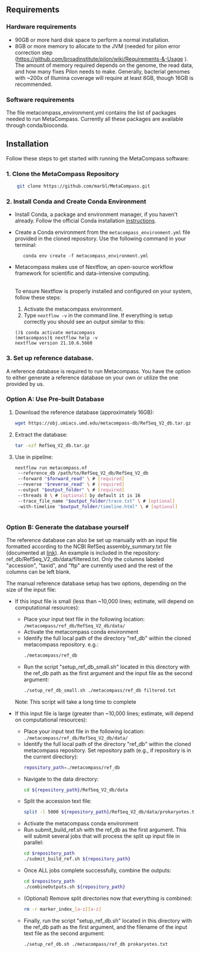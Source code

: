 ## Requirements 

### Hardware requirements

* 90GB or more hard disk space to perform a normal installation.
* 8GB or more memory to allocate to the JVM (needed for pilon error correction step (https://github.com/broadinstitute/pilon/wiki/Requirements-&-Usage ). The amount of memory required depends on the genome, the read data, and how many fixes Pilon needs to make. Generally, bacterial genomes with ~200x of Illumina coverage will require at least 8GB, though 16GB is recommended.

### Software requirements

The file metacompass_environment.yml contains the list of packages needed to run MetaCompass. Currently all these packages are available through conda/bioconda.

## Installation

Follow these steps to get started with running the MetaCompass software:

### 1. Clone the MetaCompass Repository
```bash
    git clone https://github.com/marbl/MetaCompass.git
```

### 2. Install Conda and Create Conda Environment

   - Install Conda, a package and environment manager, if you haven't already.
   Follow the official Conda installation [instructions](https://docs.conda.io/projects/conda/en/latest/user-guide/install/).
   
   - Create a Conda environment from the `metacompass_environment.yml` file provided in the cloned repository. Use the following command in your terminal:

     ```console
        conda env create -f metacompass_environment.yml
     ```

   - Metacompass  makes use of Nextflow, an open-source workflow framework for scientific 
   and data-intensive computing.<br/><br/>
      
      To ensure Nextflow is properly installed and configured on your system, follow these steps:

      1.  Activate the metacompass environment.
      2. Type `nextflow -v` in the command line. If everything is setup correctly you should see an output similar
      to this:

        ```console
        ()$ conda activate metacompass
        (metacompass)$ nextflow help -v 
        nextflow version 21.10.6.5660
        ```

### 3. Set up reference database.

A reference database is required to run Metacompass. You have the option to either generate a reference database on your own or utilize the one provided by us.

### Option A: Use Pre-built Database

1. Download the reference database (approximately 16GB):
   ```bash
   wget https://obj.umiacs.umd.edu/metacompass-db/RefSeq_V2_db.tar.gz
   ```

2. Extract the database:
   ```bash
   tar -xzf RefSeq_V2_db.tar.gz
   ```

3. Use in pipeline:
   ```bash
   nextflow run metacompass.nf 
    --reference_db /path/to/RefSeq_V2_db/RefSeq_V2_db 
    --forward "$forward_read" \ # [required]
    --reverse "$reverse_read" \ # [required]
    --output "$output_folder" \ # [required]
    --threads 8 \ # [optional] by default it is 16
    --trace_file_name "$output_folder/trace.txt" \ # [optional] 
    -with-timeline "$output_folder/timeline.html" \ # [optional]

   ```
   ```

### Option B: Generate the database yourself 

The reference database can also be set up manually with an input file formatted according to the NCBI RefSeq assembly_summary.txt file (documented at [link](ftp://ftp.ncbi.nlm.nih.gov/genomes/README_assembly_summary.txt)). An example is included in the repository: ref_db/RefSeq_V2_db/data/filtered.txt. Only the columns labeled "accession", "taxid", and "ftp" are currently used and the rest of the columns can be left blank.

The manual reference database setup has two options, depending on the size of the input file:

* If this input file is small (less than ~10,000 lines; estimate, will depend on computational resources):
  * Place your input text file in the following location: `/metacompass/ref_db/RefSeq_V2_db/data/`
  * Activate the metacompass conda environment
  * Identify the full local path of the directory "ref_db" within the cloned metacompass repository. e.g.:
    ```bash 
    ./metacompass/ref_db
    ```
  * Run the script "setup_ref_db_small.sh" located in this directory with the ref_db path as the first argument and the input file as the second argument:
    ```bash 
    ./setup_ref_db_small.sh ./metacompass/ref_db filtered.txt
    ```
  
  Note: This script will take a long time to complete

* If this input file is large (greater than ~10,000 lines; estimate, will depend on computational resources):
  * Place your input text file in the following location: `./metacompass/ref_db/RefSeq_V2_db/data/`
  * Identify the full local path of the directory "ref_db" within the cloned metacompass repository.  Set repository path (e.g., if repository is in the current directory): 
    ```bash
    repository_path=./metacompass/ref_db
    ```
  * Navigate to the data directory:
    ```bash
    cd ${repository_path}/RefSeq_V2_db/data
    ```
  * Split the accession text file:
    ```bash
    split -l 5000 ${repository_path}/RefSeq_V2_db/data/prokaryotes.txt ${repository_path}/RefSeq_V2_db/data/prokaryotes_
    ```
  * Activate the metacompass conda environment
  * Run submit_build_ref.sh with the ref_db as the first argument. This will submit several jobs that will process the split up input file in parallel:
    ```bash 
    cd $repository_path
    ./submit_build_ref.sh ${repository_path}
    ```
  * Once ALL jobs complete successfully, combine the outputs:
    ```bash
    cd $repository_path
    ./combineOutputs.sh ${repository_path}
    ```
  * (Optional) Remove split directories now that everything is combined:
    ```bash
    rm -r marker_index_[a-z][a-z]
    ```
  * Finally, run the script "setup_ref_db.sh" located in this directory with the ref_db path as the first argument, and the filename of the input text file as the second argument:
    ```bash 
    ./setup_ref_db.sh ./metacompass/ref_db prokaryotes.txt
    ```
